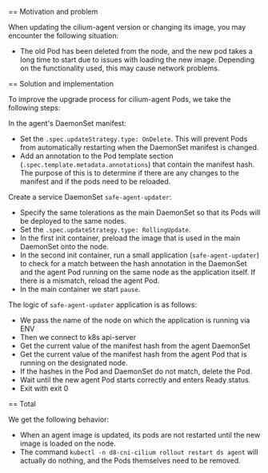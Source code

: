 == Motivation and problem

When updating the cilium-agent version or changing its image, you may encounter the following situation:
- The old Pod has been deleted from the node, and the new pod takes a long time to start due to issues with loading the new image.
  Depending on the functionality used, this may cause network problems.

== Solution and implementation

To improve the upgrade process for cilium-agent Pods, we take the following steps:

In the agent's DaemonSet manifest:
- Set the `.spec.updateStrategy.type: OnDelete`.
  This will prevent Pods from automatically restarting when the DaemonSet manifest is changed.
- Add an annotation to the Pod template section (`.spec.template.metadata.annotations`) that contain the manifest hash.
  The purpose of this is to determine if there are any changes to the manifest and if the pods need to be reloaded.


Create a service DaemonSet `safe-agent-updater`:
- Specify the same tolerations as the main DaemonSet so that its Pods will be deployed to the same nodes.
- Set the `.spec.updateStrategy.type: RollingUpdate`.
- In the first init container, preload the image that is used in the main DaemonSet onto the node.
- In the second init container, run a small application (`safe-agent-updater`) to check for a match between the hash annotation in the DaemonSet and the agent Pod running on the same node as the application itself. If there is a mismatch, reload the agent Pod.
- In the main container we start `pause`.


The logic of `safe-agent-updater` application is as follows:
- We pass the name of the node on which the application is running via ENV
- Then we connect to k8s api-server
- Get the current value of the manifest hash from the agent DaemonSet
- Get the current value of the manifest hash from the agent Pod that is running on the designated node.
- If the hashes in the Pod and DaemonSet do not match, delete the Pod.
- Wait until the new agent Pod starts correctly and enters Ready status.
- Exit with exit 0

== Total

We get the following behavior:
- When an agent image is updated, its pods are not restarted until the new image is loaded on the node.
- The command `kubectl -n d8-cni-cilium rollout restart ds agent` will actually do nothing, and the Pods themselves need to be removed.

